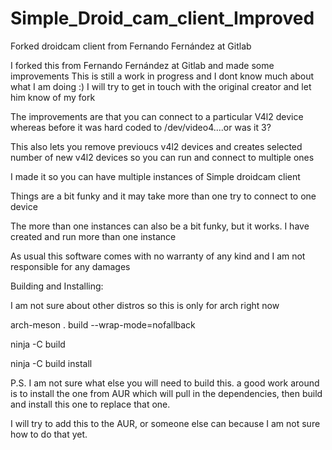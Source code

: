 # Simple_Droid_cam_client_Improved
Forked droidcam client from Fernando Fernández at Gitlab

I forked this from Fernando Fernández at Gitlab and made some improvements
This is still a work in progress and I dont know much about what I am doing :)
I will try to get in touch with the original creator and let him know of my fork

The improvements are that you can connect to a particular V4l2 device whereas before it was hard coded to /dev/video4....or was it 3?

This also lets you remove previoucs v4l2 devices and creates selected number of new v4l2 devices so you can run and connect to multiple ones

I made it so you can have multiple instances of Simple droidcam client

Things are a bit funky and it may take more than one try to connect to one device

The more than one instances can also be a bit funky, but it works. I have created and run more than one instance

As usual this software comes with no warranty of any kind and I am not responsible for any damages

Building and Installing:

  I am not sure about other distros so this is only for arch right now
  
   arch-meson . build --wrap-mode=nofallback
   
   ninja -C build

   ninja -C build install


 
P.S.   I am not sure what else you will need to build this. a good work around is to install the one from AUR which will pull in the dependencies,
        then build and install this one to replace that one.
        
I will try to add this to the AUR, or someone else can because I am not sure how to do that yet.
